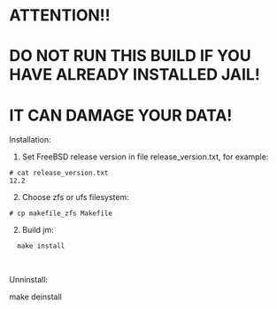 # ATTENTION!!

# DO NOT RUN THIS BUILD IF YOU HAVE ALREADY INSTALLED JAIL!
# IT CAN DAMAGE YOUR DATA!


Installation:
1. Set FreeBSD release version in file release_version.txt, for example:
```
# cat release_version.txt
12.2
```
2. Choose zfs or ufs filesystem:
```
# cp makefile_zfs Makefile
```
2. Build jm:
```
  make install
```

<br/>

Unninstall:

make deinstall
